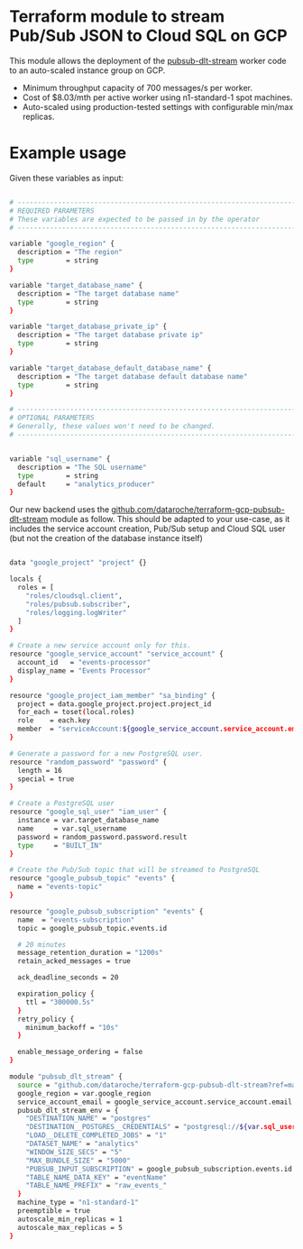 # Terraform module to stream Pub/Sub JSON to Cloud SQL on GCP

This module allows the deployment of the
[pubsub-dlt-stream](https://github.com/dataroche/pubsub-dlt-stream) worker code to an
auto-scaled instance group on GCP.

- Minimum throughput capacity of 700 messages/s per worker.
- Cost of $8.03/mth per active worker using n1-standard-1 spot machines.
- Auto-scaled using production-tested settings with configurable min/max replicas.

# Example usage

Given these variables as input:

```sh

# ---------------------------------------------------------------------------------------------------------------------
# REQUIRED PARAMETERS
# These variables are expected to be passed in by the operator
# ---------------------------------------------------------------------------------------------------------------------

variable "google_region" {
  description = "The region"
  type        = string
}

variable "target_database_name" {
  description = "The target database name"
  type        = string
}

variable "target_database_private_ip" {
  description = "The target database private ip"
  type        = string
}

variable "target_database_default_database_name" {
  description = "The target database default database name"
  type        = string
}

# ---------------------------------------------------------------------------------------------------------------------
# OPTIONAL PARAMETERS
# Generally, these values won't need to be changed.
# ---------------------------------------------------------------------------------------------------------------------


variable "sql_username" {
  description = "The SQL username"
  type        = string
  default     = "analytics_producer"
}

```

Our new backend uses the
[github.com/dataroche/terraform-gcp-pubsub-dlt-stream](https://github.com/dataroche/terraform-gcp-pubsub-dlt-stream)
module as follow. This should be adapted to your use-case, as it includes the service
account creation, Pub/Sub setup and Cloud SQL user (but not the creation of the database
instance itself)

```sh

data "google_project" "project" {}

locals {
  roles = [
    "roles/cloudsql.client",
    "roles/pubsub.subscriber",
    "roles/logging.logWriter"
  ]
}

# Create a new service account only for this.
resource "google_service_account" "service_account" {
  account_id   = "events-processor"
  display_name = "Events Processor"
}

resource "google_project_iam_member" "sa_binding" {
  project = data.google_project.project.project_id
  for_each = toset(local.roles)
  role    = each.key
  member  = "serviceAccount:${google_service_account.service_account.email}"
}

# Generate a password for a new PostgreSQL user.
resource "random_password" "password" {
  length = 16
  special = true
}

# Create a PostgreSQL user
resource "google_sql_user" "iam_user" {
  instance = var.target_database_name
  name     = var.sql_username
  password = random_password.password.result
  type     = "BUILT_IN"
}

# Create the Pub/Sub topic that will be streamed to PostgreSQL
resource "google_pubsub_topic" "events" {
  name = "events-topic"
}

resource "google_pubsub_subscription" "events" {
  name  = "events-subscription"
  topic = google_pubsub_topic.events.id

  # 20 minutes
  message_retention_duration = "1200s"
  retain_acked_messages = true

  ack_deadline_seconds = 20

  expiration_policy {
    ttl = "300000.5s"
  }
  retry_policy {
    minimum_backoff = "10s"
  }

  enable_message_ordering = false
}

module "pubsub_dlt_stream" {
  source = "github.com/dataroche/terraform-gcp-pubsub-dlt-stream?ref=master"
  google_region = var.google_region
  service_account_email = google_service_account.service_account.email
  pubsub_dlt_stream_env = {
    "DESTINATION_NAME" = "postgres"
    "DESTINATION__POSTGRES__CREDENTIALS" = "postgresql://${var.sql_username}:${random_password.password.result}@${var.target_database_private_ip}:5432/${var.target_database_default_database_name}"
    "LOAD__DELETE_COMPLETED_JOBS" = "1"
    "DATASET_NAME" = "analytics"
    "WINDOW_SIZE_SECS" = "5"
    "MAX_BUNDLE_SIZE" = "5000"
    "PUBSUB_INPUT_SUBSCRIPTION" = google_pubsub_subscription.events.id
    "TABLE_NAME_DATA_KEY" = "eventName"
    "TABLE_NAME_PREFIX" = "raw_events_"
  }
  machine_type = "n1-standard-1"
  preemptible = true
  autoscale_min_replicas = 1
  autoscale_max_replicas = 5
}

```
